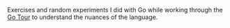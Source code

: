 Exercises and random experiments I did with Go while working through the [Go Tour](https://go.dev/tour/) to understand the nuances of the language.
